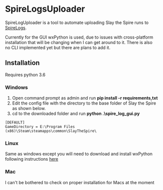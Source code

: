 # SpireLogsUploader
SpireLogUploader is a tool to automate uploading Slay the Spire runs to [SpireLogs](http://spirelogs.com/).

Currently for the GUI wxPython is used, due to issues with cross-platform
installation that will be changing when I can get around to it. There is also no CLI implemented yet
but there are plans to add it.

## Installation
Requires python 3.6
### Windows
1. Open command prompt as admin and run **pip install -r requirements,txt**
2. Edit the config file with the directory to the base folder of Slay the Spire as shown below.
3. cd to the downloaded folder and run **python .\spire_log_gui.py**
````
[DEFAULT]
GameDirectory = E:\Program Files (x86)\Steam\steamapps\common\SlayTheSpire\
````
### Linux
Same as windows except you will need to download and install wxPython following instructions [here](https://wxpython.org/pages/downloads/)
### Mac
I can't be bothered to check on proper installation for Macs at the moment